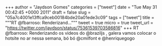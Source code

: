 
+++
author = "Jaydson Gomes"
categories = ["tweet"]
date = "Tue May 31 00:42:45 +0000 2011"
draft = false
slug = "05a7c4001e13ffca9ceb00184bde20a01ede3c09"
tags = ["tweet"]
title = """RT @fbarroso: Renderizand..."""
tweet = true
micro = true
tweet_url = "https://twitter.com/jaydson/status/75361539703586816"
+++
RT @fbarroso: Renderizando os videos do @braziljs , galera vamos colocar o hotsite no ar nessa semana, bó bó @cmilfont e @henriquegogo
